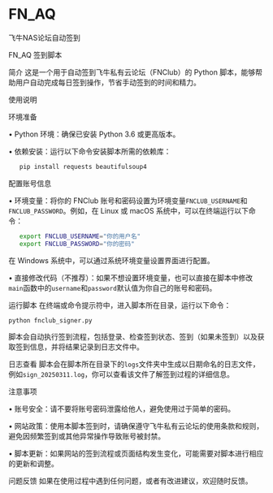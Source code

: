 # FN_AQ
飞牛NAS论坛自动签到

FN_AQ 签到脚本


简介
这是一个用于自动签到飞牛私有云论坛（FNClub）的 Python 脚本，能够帮助用户自动完成每日签到操作，节省手动签到的时间和精力。


使用说明


环境准备

• Python 环境：确保已安装 Python 3.6 或更高版本。

• 依赖安装：运行以下命令安装脚本所需的依赖库：

```bash
   pip install requests beautifulsoup4
   ```



配置账号信息

• 环境变量：将你的 FNClub 账号和密码设置为环境变量`FNCLUB_USERNAME`和`FNCLUB_PASSWORD`。例如，在 Linux 或 macOS 系统中，可以在终端运行以下命令：

```bash
   export FNCLUB_USERNAME="你的用户名"
   export FNCLUB_PASSWORD="你的密码"
   ```

在 Windows 系统中，可以通过系统环境变量设置界面进行配置。

• 直接修改代码（不推荐）：如果不想设置环境变量，也可以直接在脚本中修改`main`函数中的`username`和`password`默认值为你自己的账号和密码。


运行脚本
在终端或命令提示符中，进入脚本所在目录，运行以下命令：

```bash
python fnclub_signer.py
```

脚本会自动执行签到流程，包括登录、检查签到状态、签到（如果未签到）以及获取签到信息，并将结果记录到日志文件中。


日志查看
脚本会在脚本所在目录下的`logs`文件夹中生成以日期命名的日志文件，例如`sign_20250311.log`，你可以查看该文件了解签到过程的详细信息。


注意事项

• 账号安全：请不要将账号密码泄露给他人，避免使用过于简单的密码。

• 网站政策：使用本脚本签到时，请确保遵守飞牛私有云论坛的使用条款和规则，避免因频繁签到或其他异常操作导致账号被封禁。

• 脚本更新：如果网站的签到流程或页面结构发生变化，可能需要对脚本进行相应的更新和调整。


问题反馈
如果在使用过程中遇到任何问题，或者有改进建议，欢迎随时反馈。
